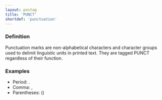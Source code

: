 ```yaml
---
layout: postag
title: 'PUNCT'
shortdef: 'punctuation'
---
```


### Definition

Punctuation marks are non-alphabetical characters and character groups used to delimit linguistic units in printed text. 
They are tagged PUNCT regardless of their function.

### Examples

- Period: .
- Comma: ,
- Parentheses: ()
<!-- Interlanguage links updated Po 6. listopadu 2023, 21:41:30 CET -->
